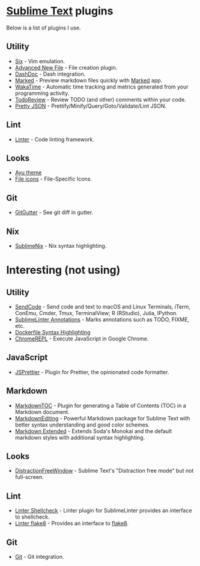 # [Sublime Text](https://www.sublimetext.com) plugins
Below is a list of plugins I use.

## Utility
- [Six](https://github.com/guillermooo/Six) - Vim emulation.
- [Advanced New File](https://github.com/skuroda/Sublime-AdvancedNewFile) - File creation plugin.
- [DashDoc](https://github.com/farcaller/DashDoc) - Dash integration.
- [Marked](https://github.com/icio/sublime-text-marked) - Preview markdown files quickly with [Marked](http://marked2app.com) app.
- [WakaTime](https://wakatime.com/sublime-text) - Automatic time tracking and metrics generated from your programming activity.
- [TodoReview](https://github.com/jonathandelgado/SublimeTodoReview) - Review TODO (and other) comments within your code.
- [Pretty JSON](https://github.com/dzhibas/SublimePrettyJson) - Prettify/Minify/Query/Goto/Validate/Lint JSON.

## Lint
- [Linter](https://github.com/SublimeLinter/SublimeLinter) - Code linting framework.

## Looks
- [Ayu theme](https://github.com/dempfi/ayu)
- [File icons](https://github.com/ihodev/a-file-icon) - File-Specific Icons.

## Git
- [GitGutter](https://github.com/jisaacks/GitGutter) - See git diff in gutter.

## Nix
- [SublimeNix](https://github.com/wmertens/sublime-nix) - Nix syntax highlighting.

# Interesting (not using)
## Utility
- [SendCode](https://github.com/randy3k/SendCode) - Send code and text to macOS and Linux Terminals, iTerm, ConEmu, Cmder, Tmux, TerminalView; R (RStudio), Julia, IPython.
- [SublimeLinter Annotations](https://github.com/SublimeLinter/SublimeLinter-annotations) - Marks annotations such as TODO, FIXME, etc.
- [Dockerfile Syntax Highlighting](https://packagecontrol.io/packages/Dockerfile%20Syntax%20Highlighting)
- [ChromeREPL](https://github.com/acarabott/ChromeREPL) - Execute JavaScript in Google Chrome.

## JavaScript
- [JSPrettier](https://github.com/jonlabelle/SublimeJsPrettier) - Plugin for Prettier, the opinionated code formatter.

## Markdown
- [MarkdownTOC](https://github.com/naokazuterada/MarkdownTOC) - Plugin for generating a Table of Contents (TOC) in a Markdown document.
- [MarkdownEditing](https://github.com/SublimeText-Markdown/MarkdownEditing) - Powerful Markdown package for Sublime Text with better syntax understanding and good color schemes.
- [Markdown Extended](https://github.com/jonschlinkert/sublime-markdown-extended) - Extends Soda's Monokai and the default markdown styles with additional syntax highlighting.

## Looks
- [DistractionFreeWindow](https://github.com/aziz/DistractionFreeWindow) - Sublime Text's "Distraction free mode" but not full-screen.

## Lint
- [Linter Shellcheck](https://github.com/SublimeLinter/SublimeLinter-shellcheck) - Linter plugin for SublimeLinter provides an interface to shellcheck.
- [Linter flake8](https://github.com/SublimeLinter/SublimeLinter-flake8) - Provides an interface to [flake8](http://flake8.readthedocs.org/en/latest/).

## Git
- [Git](https://github.com/kemayo/sublime-text-git) - Git integration.